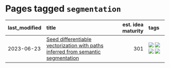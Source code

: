 # Pages tagged `segmentation`

|last_modified|title|est. idea maturity|tags
|:---|:---|---:|:---|
|2023-06-23|[Seed differentiable vectorization with paths inferred from semantic segmentation](../vectorize_anything.md)|301|[![](https://img.shields.io/badge/tag-experimental-da6994)](../tags/experimental.md) [![](https://img.shields.io/badge/tag-segmentation-b08442)](../tags/segmentation.md) [![](https://img.shields.io/badge/tag-svg-e6ab9)](../tags/svg.md) [![](https://img.shields.io/badge/tag-tooling-ea1833)](../tags/tooling.md)|